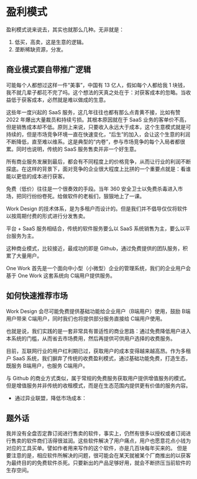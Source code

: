 # 盈利模式

盈利模式说来说去，其实也就那么几种。无非就是：
1. 低买，高卖，这是生意的逻辑。
2. 垄断稀缺资源，分发。

## 商业模式要自带推广逻辑

可能每个人都想过这样一件“美事”，中国有 13 亿人，假如每个人都给我 1 块钱，我不就几辈子都花不完了吗。这个想法的天真之处在于：对获客成本的忽略。当收益低于获客成本，必然就是难以做成的生意。

这些年一度兴起的 SaaS 服务，这几年往往也都有那么点青黄不接，比如有赞 2022 年爆出大量裁员和持续亏损。其根本原因就在于 SaaS 业务的客单价不高，但是销售成本却不低。原则上来说，只要收入永远大于成本，这个生意模式就是可持续的，但是市场竞争环境一直在快速变化，“后生”的加入，会让这个生意的利润不断降低，直至难以维系。这是典型的“内卷”，参与市场竞争的每个入局者都很累。同时也说明，传统的 SaaS 服务售卖并非一个好生意。

所有商业服务发展到最后，都会有不同程度上的价格竞争，从而让行业的利润不断探底。在这样的背景下，面对竞争的企业很大程度上比拼的一个重要点就是：看谁能以更低的成本进行获客。

免费（低价）往往是一个很奏效的手段。当年 360 安全卫士以免费杀毒进入市场，把同行纷纷卷死。给做软件的老板们，狠狠地上了一课。

Work Design 的技术体系，是为多租户而设计的。但是我们并不倡导仅仅将软件以按周期付费的形式进行分发售卖。

平台 + SaaS 服务相结合，传统的软件服务要么以 SaaS 系统销售为主，要么以平台服务为主。

这种商业模式，比较接近，最成功的即是 Github，通过免费提供的团队服务，积累了大量用户。

One Work 首先是一个面向中小型（小微型）企业的管理系统，我们的企业用户会基于 One Work 这套系统向 C端用户提供服务。

## 如何快速推荐市场
Work Design 会尽可能免费提供基础功能给企业用户（B端用户）使用，鼓励 B端用户带来 C端用户，同时我们也将提供部分服务直接给 C端用户使用。

也就是说，我们实践的是一套非常具有普适性的商业思路：通过免费降低用户进入本系统的门槛，从而省去市场费用，然后再提供可供用户选择的收费服务。

目前，互联网行业的用户红利期已过，获取用户的成本变得越来越高昂。作为多租户 SaaS 系统，我们摒弃了传统的收费盈利模式，通过基础功能免费，打造生态，既服务 B端用户，也服务 C端用户。

与 Github 的商业方式类似，属于常规的免费服务获取用户提供增值服务的模式。但是增值服务并非传统的收租模式，而是在生态范围内提供更有价值的服务内容。


* 通过异业联盟，降低市场成本：


## 题外话
我并没有全盘否定靠订阅进行售卖的软件，事实上，仍然有很多以授权或者订阅进行售卖的软件商们活得很滋润。这些软件解决了用户痛点，用户也愿意花点小钱为对应的工具买单。譬如作者用来写作的这个软件，亦是几百块每年买来的。
但是要注意的是，相应软件所解决的问题，很可能会在某天就被某个厂商推出的以获客为最终目的的免费软件杀死。只要新出的产品足够好用，就会不断挤压当前软件的生存空间。
